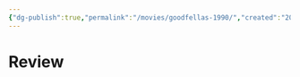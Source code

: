 ```yaml
---
{"dg-publish":true,"permalink":"/movies/goodfellas-1990/","created":"2023-12-04","updated":"2023-12-06"}
---
```



# Review
